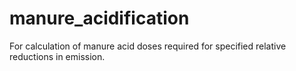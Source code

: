 # manure_acidification
For calculation of manure acid doses required for specified relative reductions in emission.
